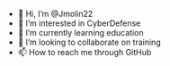 - 👋 Hi, I’m @Jmolin22
- 👀 I’m interested in CyberDefense
- 🌱 I’m currently learning education
- 💞️ I’m looking to collaborate on training
- 📫 How to reach me through GitHub

<!---
Jmolin22/Jmolin22 is a ✨ special ✨ repository because its `README.md` (this file) appears on your GitHub profile.
You can click the Preview link to take a look at your changes.
--->
